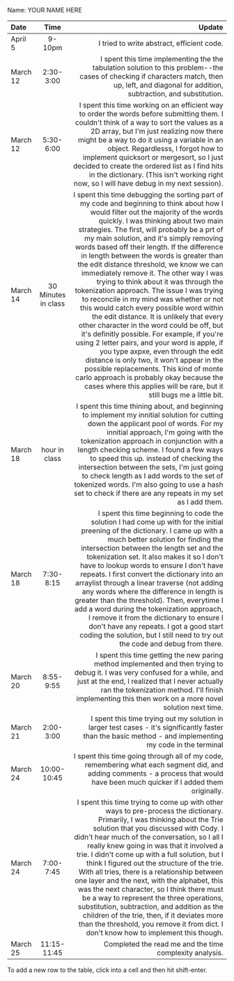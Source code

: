 Name: YOUR NAME HERE

| Date     |        Time         |                                                                                                                                                                                                                                                                                                                                                                                                                                                                                                                                                                                                                                                                                                                                                                                                                                                                                                                                                                                                                                                                                   Update |
|:---------|:-------------------:|-----------------------------------------------------------------------------------------------------------------------------------------------------------------------------------------------------------------------------------------------------------------------------------------------------------------------------------------------------------------------------------------------------------------------------------------------------------------------------------------------------------------------------------------------------------------------------------------------------------------------------------------------------------------------------------------------------------------------------------------------------------------------------------------------------------------------------------------------------------------------------------------------------------------------------------------------------------------------------------------------------------------------------------------------------------------------------------------:|
| April 5  |       9-10pm        |                                                                                                                                                                                                                                                                                                                                                                                                                                                                                                                                                                                                                                                                                                                                                                                                                                                                                                                                                                                                                                               I tried to write abstract, efficient code. |
| March 12 |      2:30-3:00      |                                                                                                                                                                                                                                                                                                                                                                                                                                                                                                                                                                                                                                                                                                                                                                                                                                                                                          I spent this time implementing the the tabulation solution to this problem--the cases of checking if characters match, then up, left, and diagonal for addition, subtraction, and substitution. |
| March 12 |      5:30-6:00      |                                                                                                                                                                                                                                                                                                                                                                                                                                                                                                                                                                                                                      I spent this time working on an efficient way to order the words before submitting them. I couldn't think of a way to sort the values as a 2D array, but I'm just realizing now there might be a way to do it using a variable in an object. Regardlesss, I forgot how to implement quicksort or mergesort, so I just decided to create the ordered list as I find hits in the dictionary. (This isn't working right now, so I will have debug in my next session). |
| March 14 | 30 Minutes in class | I spent this time debugging the sorting part of my code and beginning to think about how I would filter out the majority of the words quickly. I was thinking about two main strategies. The first, will probably be a prt of my main solution, and it's simply removing words based off their length. If the difference in length between the words is greater than the edit distance threshold, we know we can immediately remove it. The other way I was trying to think about it was through the tokenization approach. The issue I was trying to reconcile in my mind was whether or not this would catch every possible word within the edit distance. It is unlikely that every other character in the word could be off, but it's definitly possible. For example, if you're using 2 letter pairs, and your word is apple, if you type axpxe, even through the edit distance is only two, it won't appear in the possible replacements. This kind of monte carlo approach is probably okay because the cases where this applies will be rare, but it still bugs me a little bit. |
| March 18 |    hour in class    |                                                                                                                                                                                                                                                                                                                                                                                                                                                                                                                                                                     I spent this time thining about, and beginning to implement my innitial solution for cutting down the applicant pool of words. For my innitial approach, I'm going with the tokenization approach in conjunction with a length checking scheme. I found a few ways to speed this up. instead of checking the intersection between the sets, I'm just going to check length as I add words to the set of tokenized words. I'm also going to use a hash set to check if there are any repeats in my set as I add them. |
| March 18 |      7:30-8:15      |                                                                                                                                                                                                                                                                                                                                                               I spent this time beginning to code the solution I had come up with for the initial preening of the dictionary. I came up with a much better solution for finding the intersection between the length set and the tokenization set. It also makes it so I don't have to lookup words to ensure I don't have repeats. I first convert the dictionary into an arraylist through a linear traverse (not adding any words where the difference in length is greater than the threshold). Then, everytime I add a word during the tokenization approach, I remove it from the dictionary to ensure I don't have any repeats. I got a good start coding the solution, but I still need to try out the code and debug from there. |
| March 20 |      8:55-9:55      |                                                                                                                                                                                                                                                                                                                                                                                                                                                                                                                                                                                                                                                                                                                                                                                                 I spent this time getting the new paring method implemented and then trying to debug it. I was very confused for a while, and just at the end, I realized that I never actually ran the tokenization method. I'll finish implementing this then work on a more novel solution next time. |
| March 21 |      2:00-3:00      |                                                                                                                                                                                                                                                                                                                                                                                                                                                                                                                                                                                                                                                                                                                                                                                                                                                                                                                               I spent this time trying out my solution in larger test cases - it's significantly faster than the basic method - and implementing my code in the terminal |
| March 24 |     10:00-10:45     |                                                                                                                                                                                                                                                                                                                                                                                                                                                                                                                                                                                                                                                                                                                                                                                                                                                                                                         I spent this time going through all of my code, remembering what each segment did, and adding comments - a process that would have been much quicker if I added them originally. |
| March 24 |      7:00-7:45      |                                                                                                                                                                                                                                                                                                                                     I spent this time trying to come up with other ways to pre-process the dictionary. Primarily, I was thinking about the Trie solution that you discussed with Cody. I didn't hear much of the conversation, so I all I really knew going in was that it involved a trie. I didn't come up with a full solution, but I think I figured out the structure of the trie. With all tries, there is a relationship between one layer and the next, with the alphabet, this was the next character, so I think there must be a way to represent the three operations, substitution, subtraction, and addition as the children of the trie, then, if it deviates more than the threshold, you remove it from dict. I don't know how to implement this though. |
| March 25 |     11:15-11:45     |                                                                                                                                                                                                                                                                                                                                                                                                                                                                                                                                                                                                                                                                                                                                                                                                                                                                                                                                                                                                                                  Completed the read me and the time complexity analysis. |


To add a new row to the table, click into a cell and then hit shift-enter.